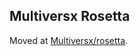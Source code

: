 ## Multiversx Rosetta

Moved at [Multiversx/rosetta](https://github.com/multiversx/mx-chain-rosetta).
